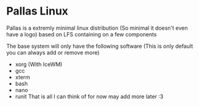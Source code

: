 # Pallas Linux
Pallas is a extremly minimal linux distribution (So minimal it doesn't even have a logo) based on LFS containing on a few components

The base system will only have the following software (This is only default you can always add or remove more)
- xorg (With IceWM)
- gcc
- xterm
- bash
- nano
- runit
That is all I can think of for now may add more later :3 
